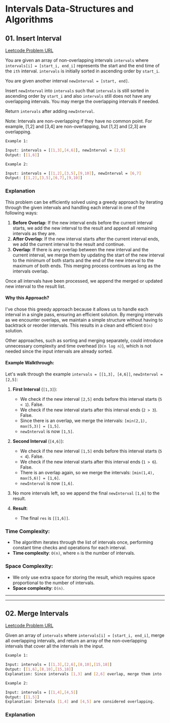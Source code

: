 # Intervals Data-Structures and Algorithms

## 01. Insert Interval

[Leetcode Problem URL](https://leetcode.com/problems/insert-interval/description/)

You are given an array of non-overlapping intervals `intervals` where `intervals[i] = [start_i, end_i]` represents the start and the end time of the `ith` interval. `intervals` is initially sorted in ascending order by `start_i`.

You are given another interval `newInterval = [start, end]`.

Insert `newInterval` into `intervals` such that `intervals` is still sorted in ascending order by `start_i` and also `intervals` still does not have any overlapping intervals. You may merge the overlapping intervals if needed.

Return `intervals` after adding `newInterval`.

Note: Intervals are non-overlapping if they have no common point. For example, [1,2] and [3,4] are non-overlapping, but [1,2] and [2,3] are overlapping.

```bash
Example 1:

Input: intervals = [[1,3],[4,6]], newInterval = [2,5]
Output: [[1,6]]
```

```bash
Example 2:

Input: intervals = [[1,2],[3,5],[9,10]], newInterval = [6,7]
Output: [[1,2],[3,5],[6,7],[9,10]]
```

### Explanation

This problem can be efficiently solved using a greedy approach by iterating through the given intervals and handling each interval in one of the following ways:

1. **Before Overlap**: If the new interval ends before the current interval starts, we add the new interval to the result and append all remaining intervals as they are.
2. **After Overlap**: If the new interval starts after the current interval ends, we add the current interval to the result and continue.
3. **Overlap**: If there is any overlap between the new interval and the current interval, we merge them by updating the start of the new interval to the minimum of both starts and the end of the new interval to the maximum of both ends. This merging process continues as long as the intervals overlap.

Once all intervals have been processed, we append the merged or updated new interval to the result list.

#### Why this Approach?

I've chose this greedy approach because it allows us to handle each interval in a single pass, ensuring an efficient solution. By merging intervals as we encounter overlaps, we maintain a simple structure without having to backtrack or reorder intervals. This results in a clean and efficient `O(n)` solution.

Other approaches, such as sorting and merging separately, could introduce unnecessary complexity and time overhead (`O(n log n)`), which is not needed since the input intervals are already sorted.

#### Example Walkthrough:

Let's walk through the example `intervals = [[1,3], [4,6]]`, `newInterval = [2,5]`:

1. **First Interval** (`[1,3]`):

   - We check if the new interval `[2,5]` ends before this interval starts (`5 < 1`). False.
   - We check if the new interval starts after this interval ends (`2 > 3`). False.
   - Since there is an overlap, we merge the intervals: `[min(2,1), max(5,3)] = [1,5]`.
   - `newInterval` is now `[1,5]`.

2. **Second Interval** (`[4,6]`):

   - We check if the new interval `[1,5]` ends before this interval starts (`5 < 4`). False.
   - We check if the new interval starts after this interval ends (`1 > 6`). False.
   - There is an overlap again, so we merge the intervals: `[min(1,4), max(5,6)] = [1,6]`.
   - `newInterval` is now `[1,6]`.

3. No more intervals left, so we append the final `newInterval` `[1,6]` to the result.

4. **Result**:

   - The final `res` is `[[1,6]]`.

### Time Complexity:

- The algorithm iterates through the list of intervals once, performing constant time checks and operations for each interval.
- **Time complexity**: `O(n)`, where `n` is the number of intervals.

### Space Complexity:

- We only use extra space for storing the result, which requires space proportional to the number of intervals.
- **Space complexity**: `O(n)`.

---

---

## 02. Merge Intervals

[Leetcode Problem URL](https://leetcode.com/problems/merge-intervals/description/)

Given an array of `intervals` where `intervals[i] = [start_i, end_i]`, merge all overlapping intervals, and return an array of the non-overlapping intervals that cover all the intervals in the input.

```bash
Example 1:

Input: intervals = [[1,3],[2,6],[8,10],[15,18]]
Output: [[1,6],[8,10],[15,18]]
Explanation: Since intervals [1,3] and [2,6] overlap, merge them into [1,6].
```

```bash
Example 2:

Input: intervals = [[1,4],[4,5]]
Output: [[1,5]]
Explanation: Intervals [1,4] and [4,5] are considered overlapping.
```

### Explanation
